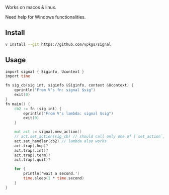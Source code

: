 Works on macos & linux.

Need help for Windows functionalities.

## Install

```sh
v install --git https://github.com/vpkgs/signal
```

## Usage

```v
import signal { Siginfo, Ucontext }
import time

fn sig_cb(sig int, siginfo &Siginfo, context &Ucontext) {
	eprintln("From V's fn: signal $sig")
	exit(0)
}
fn main() {
	cb2 := fn (sig int) {
		eprintln("From V's lambda: signal $sig")
		exit(0)
	}

	mut act := signal.new_action()
	// act.set_action(sig_cb) // should call only one of [`set_action`, `set_handler`].
	act.set_handler(cb2) // lambda also works
	act.trap(.hup)?
	act.trap(.int)?
	act.trap(.term)?
	act.trap(.quit)?

	for {
		println('wait a second.')
		time.sleep(1 * time.second)
	}
}
```
